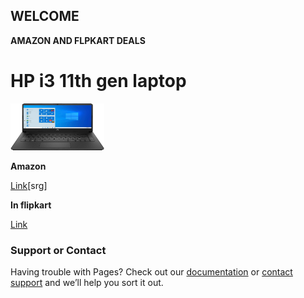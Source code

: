 ## WELCOME 


**AMAZON AND FLPKART DEALS**


<html>
   <body>
      <h1>HP i3 11th gen laptop</h1>
        <img src="hplaptop.jpg" alt="Trulli" width="150" height="75"/>
   </body>
</html>



**Amazon**

[Link](https://www.amazon.in/gp/product/B08XY3843B/ref=as_li_tl?ie=UTF8&tag=rafstore-21&camp=3638&creative=24630&linkCode=as2&creativeASIN=B08XY3843B&linkId=5ba612186936affa8f4a4dfad9857825)[srg]


**In flipkart**


[Link](http://fkrt.it/N6QJy8uuuN)


### Support or Contact

Having trouble with Pages? Check out our [documentation](https://docs.github.com/categories/github-pages-basics/) or [contact support](https://support.github.com/contact) and we’ll help you sort it out.
